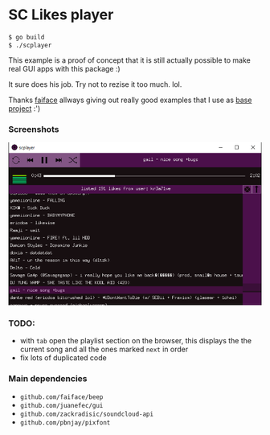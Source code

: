 # SC Likes player

```
$ go build
$ ./scplayer
```

This example is a proof of concept that it is still actually possible to make real GUI apps with this package :)

It sure does his job. Try not to rezise it too much. lol.

Thanks [faiface](http://github.com/faiface) allways giving out really good examples that I use as [base project](https://github.com/faiface/gui/tree/master/examples/imageviewer) :')  

### Screenshots

![pic](pic.png)


### TODO:
 - with `tab` open the playlist section on the browser, this displays the the current song and all the ones marked `next` in order
 - fix lots of duplicated code
### Main dependencies
 - `github.com/faiface/beep`
 - `github.com/juanefec/gui`
 - `github.com/zackradisic/soundcloud-api`
 - `github.com/pbnjay/pixfont`
